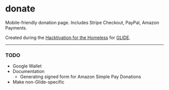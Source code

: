 donate
======

Mobile-friendly donation page. Includes Stripe Checkout, PayPal, Amazon Payments.

Created during the [Hacktivation for the Homeless](http://www.hacktivation.org) for [GLIDE](http://glide.org/).

----

### TODO

* Google Wallet
* Documentation
  * Generating signed form for Amazon Simple Pay Donations
* Make non-Glide-specific
